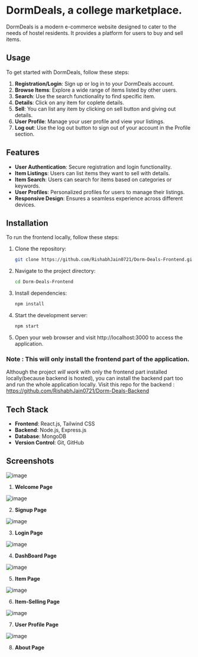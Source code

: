 # DormDeals, a college marketplace.

DormDeals is a modern e-commerce website designed to cater to the needs of hostel residents. It provides a platform for users to buy and sell items.

## Usage

To get started with DormDeals, follow these steps:

1. **Registration/Login**: Sign up or log in to your DormDeals account.
2. **Browse Items**: Explore a wide range of items listed by other users.
3. **Search**: Use the search functionality to find specific item.
4. **Details**: Click on any item for coplete details.
5. **Sell**: You can list any item by clicking on sell button and giving out details.
6. **User Profile**: Manage your user profile and view your listings.
7. **Log out**: Use the log out button to sign out of your account in the Profile section. 

## Features

- **User Authentication**: Secure registration and login functionality.
- **Item Listings**: Users can list items they want to sell with details.
- **Item Search**: Users can search for items based on categories or keywords.
- **User Profiles**: Personalized profiles for users to manage their listings.
- **Responsive Design**: Ensures a seamless experience across different devices.

## Installation

To run the frontend locally, follow these steps:

1. Clone the repository:

   ```bash
   git clone https://github.com/RishabhJain0721/Dorm-Deals-Frontend.git
2. Navigate to the project directory:
   ```bash
   cd Dorm-Deals-Frontend
3. Install dependencies:
   ```bash
   npm install
4. Start the development server:
   ```bash
   npm start
5. Open your web browser and visit http://localhost:3000 to access the application.

### Note : This will only install the frontend part of the application.
Although the project *will work* with only the frontend part installed locally(because backend is hosted), you can install the backend part too and run the whole application locally. Visit this repo for the backend :
https://github.com/RishabhJain0721/Dorm-Deals-Backend

## Tech Stack

- **Frontend**: React.js, Tailwind CSS
- **Backend**: Node.js, Express.js
- **Database**: MongoDB
- **Version Control**: Git, GitHub


## Screenshots
   
   ![image](https://github.com/Kiran-Alex/Dorm-Deals-Frontend/assets/98690069/380dd6c1-cec4-4212-9bb5-1efb81eee9ec)

1. **Welcome Page**

![image](https://github.com/Kiran-Alex/Dorm-Deals-Frontend/assets/98690069/584e1606-c121-4f8a-ae65-9c0d4966f3c6)

2. **Signup Page**

![image](https://github.com/Kiran-Alex/Dorm-Deals-Frontend/assets/98690069/27ba31ad-dff2-4254-88f3-89e53a1f26a7)

3. **Login Page**

![image](https://github.com/Kiran-Alex/Dorm-Deals-Frontend/assets/98690069/7b2ef26b-7be2-439b-b985-77676a548289)

4. **DashBoard Page**

![image](https://github.com/Kiran-Alex/Dorm-Deals-Frontend/assets/98690069/97eb1a45-e1ab-4d48-ab52-6b991a128d36)

5. **Item Page**

![image](https://github.com/Kiran-Alex/Dorm-Deals-Frontend/assets/98690069/04fe52f8-a78e-499e-a6ba-430f698be858)

6. **Item-Selling Page**

![image](https://github.com/Kiran-Alex/Dorm-Deals-Frontend/assets/98690069/053bf0b0-93fd-45d9-8dc0-7c0c4c5c5362)

7. **User Profile Page**

![image](https://github.com/Kiran-Alex/Dorm-Deals-Frontend/assets/98690069/61016287-1e87-4886-831d-d9927d88570f)

8. **About Page**













